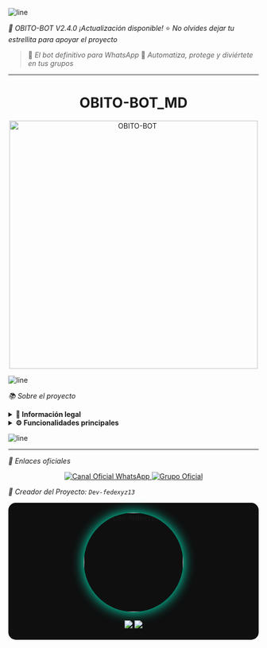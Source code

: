![line](https://raw.githubusercontent.com/ArlindNocaj/animated-lines/main/rainbow-line.gif)

*🚀 OBITO-BOT V2.4.0*
*¡Actualización disponible!*
⭐ _No olvides dejar tu estrellita para apoyar el proyecto_

> 👑 *El bot definitivo para WhatsApp*
> 🍂 _Automatiza, protege y diviértete en tus grupos_

---

<h1 align="center">OBITO-BOT_MD</h1>
<p align="center">
  <img src="https://files.cloudkuimages.guru/images/x7AaNSJc.jpg" width="500" alt="OBITO-BOT">
</p>

![line](https://raw.githubusercontent.com/ArlindNocaj/animated-lines/main/rainbow-line.gif)

*📚 Sobre el proyecto*

<details>
<summary><b>📓 Información legal</b></summary>

Este bot es un desarrollo *independiente* y *no está afiliado* a `WhatsApp LLC`.
WhatsApp es una marca registrada, y este proyecto no tiene relación oficial con la compañía.
</details>

<details>
<summary><b>⚙️ Funcionalidades principales</b></summary>

> El bot está en constante evolución. Si detectas errores, ¡repórtalos al creador!

✨ Características principales*

- 🔗 Sistema de emparejamiento simple
- ⚙️ Comandos generales básicos
- 📥 Descarga de contenido multimedia
- 🖼️ Conversión de imágenes y videos a stickers
- 👥 Gestión de grupos (añadir, eliminar, antilink)
</details>

![line](https://raw.githubusercontent.com/ArlindNocaj/animated-lines/main/rainbow-line.gif)

---

*🔗 Enlaces oficiales*

<p align="center">
  <a href="https://whatsapp.com/channel/0029VbApe6jG8l5Nv43dsC2N" target="_blank">
    <img src="https://img.shields.io/badge/Canal%20Oficial-WhatsApp-25D366?style=for-the-badge&logo=whatsapp" alt="Canal Oficial WhatsApp">
  </a>
  <a href="https://chat.whatsapp.com/Bxwmb1CO5ojASdRT87I11b target="_blank">
    <img src="https://img.shields.io/badge/Grupo%20de%20Soporte-WhatsApp-black?style=for-the-badge&logo=whatsapp" alt="Grupo Oficial">
  </a>
</p>

*🍂 Creador del Proyecto: `Dev-fedexyz13`*

<div align="center" style="background:#0f0f0f;padding:20px;border-radius:15px;">
  <a href="https://github.com/Dev-fedexyz13" target="_blank">
    <img src="https://github.com/Dev-fedexyz13.png" width="200" height="200" style="border-radius:50%;box-shadow:0 0 25px #00ffcc;" alt="Dev-fedexyz13"/>
  </a>
  <br><br>
  <a href="https://github.com/Dev-fedexyz13" target="_blank">
    <img src="https://img.shields.io/badge/GitHub-Dev--fedexyz13-0f0f0f?style=for-the-badge&logo=github&logoColor=white">
  </a>
  <a href="https://wa.me/5491156178758" target="_blank">
    <img src="https://img.shields.io/badge/WhatsApp-fedexyz13-25D366?style=for-the-badge&logo=whatsapp">
